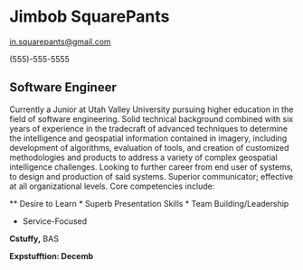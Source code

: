# Jimbob SquarePants

[in.squarepants@gmail.com](mailto:in.squarepants@gmail.com)  

(555)-555-5555

## Software Engineer

Currently a Junior at Utah Valley University pursuing higher education in the field of software engineering.  Solid technical background combined with six years of experience in the tradecraft of advanced techniques to determine the intelligence and geospatial information contained in imagery, including development of algorithms, evaluation of tools, and creation of customized methodologies and products to address a variety of complex geospatial intelligence challenges. Looking to further career from end user of systems, to design and production of said systems.  Superior communicator; effective at all organizational levels.  Core competencies include:

** Desire to Learn * Superb Presentation Skills * Team Building/Leadership
* Service-Focused

**Cstuffy,** BAS

**Expstufftion: Decemb**

